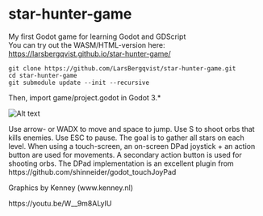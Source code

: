 # star-hunter-game
My first Godot game for learning Godot and GDScript  
You can try out the WASM/HTML-version here: https://larsbergqvist.github.io/star-hunter-game/  

```
git clone https://github.com/LarsBergqvist/star-hunter-game.git
cd star-hunter-game
git submodule update --init --recursive
```
Then, import game/project.godot in Godot 3.*  

![Alt text](https://github.com/LarsBergqvist/star_hunter_game/blob/master/screenshot.png?raw=true "Screenshot with touch screen buttons")


<p>
Use arrow- or WADX to move and space to jump. Use S to shoot orbs that kills enemies. Use ESC to pause. The goal is to gather all stars on each level.
When using a touch-screen, an on-screen DPad joystick + an action button are used for movements. A secondary action button is used for shooting orbs.  
The DPad implementation is an excellent plugin from https://github.com/shinneider/godot_touchJoyPad  
<p>
Graphics by Kenney (www.kenney.nl)
<p>
https://youtu.be/W__9m8ALyIU
<p>
<p>
 
